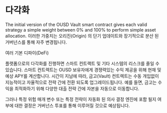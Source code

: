 # 다각화

The initial version of the OUSD Vault smart contract gives each valid strategy a simple weight between 0% and 100% to perform simple asset allocation. 이러한 가중치는 오리진(Origin) 의 단기 업데이트와 장기적으로 분산 된 거버넌스를 통해 자주 변경됩니다.

여러 기본 디파이(DeFi)

 플랫폼으로의 다각화를 진행하면 스마트 컨트랙트 및 기타 시스템의 리스크를 줄일 수 있습니다. 스마트 컨트렉트는 OUSD 보유자에게 경쟁력있는 수익 제공을 위해 현재 및 예상 APY를 계산합니다. 시간이 지남에 따라, 금고(Vault) 컨트렉트는 수동 개입없이 지능적이고 자율적으로 전략 간에 전환 되도록 업그레이드됩니다. 예를 들면, 금고는 수익을 최적화하기 위해 다양한 대출 전략 간에 자본을 자동으로 이동합니다.</p> 

그러나 특정 위험 매개 변수 또는 특정 전략이 자동화 된 의사 결정 엔진에 포함 될지 여부에 대한 결정은 거버넌스 투표를 통해 이루어질 것으로 예상됩니다. 

